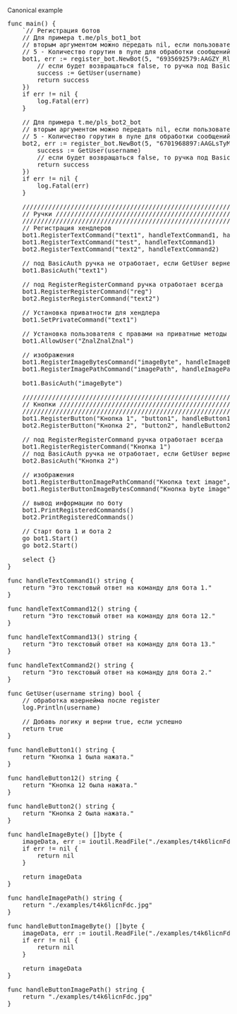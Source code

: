 Canonical example

<pre>
func main() {
	`// Регистрация ботов
	// Для примера t.me/pls_bot1_bot
	// вторым аргументом можно передать nil, если пользователя не надо обрабатывать
	// 5 - Количество горутин в пуле для обработки сообщений
	bot1, err := register_bot.NewBot(5, "6935692579:AAGZY_RlQceD72lX678YO2FqkLOSig52oLc", func(username string) bool {
		// если будет возвращаться false, то ручка под BasicAuth не отработает, а ручка под RegisterRegisterCommand отработает всегда
		success := GetUser(username)
		return success
	})
	if err != nil {
		log.Fatal(err)
	}

	// Для примера t.me/pls_bot2_bot
	// вторым аргументом можно передать nil, если пользователя не надо обрабатывать
	// 5 - Количество горутин в пуле для обработки сообщений
	bot2, err := register_bot.NewBot(5, "6701968897:AAGLsTyMDBHV_gf5sFxE1XOTXPSBP8kY0Ow", func(username string) bool {
		success := GetUser(username)
		// если будет возвращаться false, то ручка под BasicAuth не отработает, а ручка под RegisterRegisterCommand отработает всегда
		return success
	})
	if err != nil {
		log.Fatal(err)
	}

	////////////////////////////////////////////////////////////////////////////
	// Ручки //////////////////////////////////////////////////////////////////
	////////////////////////////////////////////////////////////////////////////
	// Регистрация хендлеров
	bot1.RegisterTextCommand("text1", handleTextCommand1, handleTextCommand12, handleTextCommand13)
	bot1.RegisterTextCommand("test", handleTextCommand1)
	bot2.RegisterTextCommand("text2", handleTextCommand2)

	// под BasicAuth ручка не отработает, если GetUser вернет false
	bot1.BasicAuth("text1")

	// под RegisterRegisterCommand ручка отработает всегда
	bot1.RegisterRegisterCommand("reg")
	bot2.RegisterRegisterCommand("text2")

	// Установка приватности для хендлера
	bot1.SetPrivateCommand("text1")

	// Установка пользователя с правами на приватные методы
	bot1.AllowUser("ZnalZnalZnal")

	// изображения
	bot1.RegisterImageBytesCommand("imageByte", handleImageByte)
	bot1.RegisterImagePathCommand("imagePath", handleImagePath)

	bot1.BasicAuth("imageByte")

	////////////////////////////////////////////////////////////////////////////
	// Кнопки //////////////////////////////////////////////////////////////////
	////////////////////////////////////////////////////////////////////////////
	bot1.RegisterButton("Кнопка 1", "button1", handleButton1, handleButton12)
	bot2.RegisterButton("Кнопка 2", "button2", handleButton2)

	// под RegisterRegisterCommand ручка отработает всегда
	bot1.RegisterRegisterCommand("Кнопка 1")
	// под BasicAuth ручка не отработает, если GetUser вернет false
	bot2.BasicAuth("Кнопка 2")

	// изображения
	bot1.RegisterButtonImagePathCommand("Кнопка text image", "buttonImagePath", handleButtonImagePath)
	bot1.RegisterButtonImageBytesCommand("Кнопка byte image", "buttonImageByte", handleButtonImageByte)

	// вывод информации по боту
	bot1.PrintRegisteredCommands()
	bot2.PrintRegisteredCommands()

	// Старт бота 1 и бота 2
	go bot1.Start()
	go bot2.Start()

	select {}
}

func handleTextCommand1() string {
	return "Это текстовый ответ на команду для бота 1."
}

func handleTextCommand12() string {
	return "Это текстовый ответ на команду для бота 12."
}

func handleTextCommand13() string {
	return "Это текстовый ответ на команду для бота 13."
}

func handleTextCommand2() string {
	return "Это текстовый ответ на команду для бота 2."
}

func GetUser(username string) bool {
	// обработка юзернейма после register
	log.Println(username)

	// Добавь логику и верни true, если успешно
	return true
}

func handleButton1() string {
	return "Кнопка 1 была нажата."
}

func handleButton12() string {
	return "Кнопка 12 была нажата."
}

func handleButton2() string {
	return "Кнопка 2 была нажата."
}

func handleImageByte() []byte {
	imageData, err := ioutil.ReadFile("./examples/t4k6licnFdc.jpg")
	if err != nil {
		return nil
	}

	return imageData
}

func handleImagePath() string {
	return "./examples/t4k6licnFdc.jpg"
}

func handleButtonImageByte() []byte {
	imageData, err := ioutil.ReadFile("./examples/t4k6licnFdc.jpg")
	if err != nil {
		return nil
	}

	return imageData
}

func handleButtonImagePath() string {
	return "./examples/t4k6licnFdc.jpg"
}

</pre>